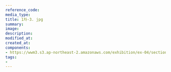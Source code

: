 ```yaml
---
reference_code:
media_type:
title: 1차-3. jpg
summary:
image:
description:
modified_at:
created_at:
components:
- https://wwm3.s3.ap-northeast-2.amazonaws.com/exhibition/ex-04/section-03/박물관/1차-3.+jpg.TIF
tags:
-
---
```

